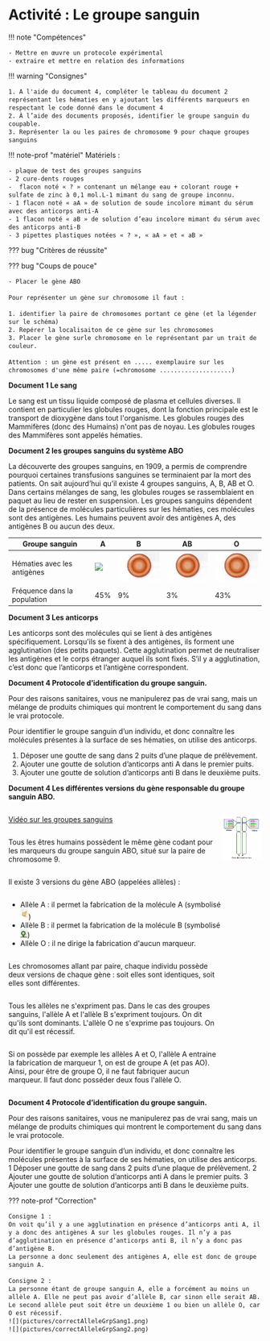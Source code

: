 # Activité : Le groupe sanguin

!!! note "Compétences"

    - Mettre en œuvre un protocole expérimental
    - extraire et mettre en relation des informations  

!!! warning "Consignes"

    1. A l'aide du document 4, compléter le tableau du document 2 représentant les hématies en y ajoutant les différents marqueurs en respectant le code donné dans le document 4
    2. À l’aide des documents proposés, identifier le groupe sanguin du coupable.
    3. Représenter la ou les paires de chromosome 9 pour chaque groupes sanguins

!!! note-prof "matériel"
    Matériels : 

    - plaque de test des groupes sanguins
    - 2 cure-dents rouges
    -  flacon noté « ? » contenant un mélange eau + colorant rouge + sulfate de zinc à 0,1 mol.L-1 mimant du sang de groupe inconnu.
    - 1 flacon noté « aA » de solution de soude incolore mimant du sérum avec des anticorps anti-A
    - 1 flacon noté « aB » de solution d’eau incolore mimant du sérum avec des anticorps anti-B
    - 3 pipettes plastiques notées « ? », « aA » et « aB »

    
??? bug "Critères de réussite"

??? bug "Coups de pouce"    

    - Placer le gène ABO
  
    Pour représenter un gène sur chromosome il faut :

    1. identifier la paire de chromosomes portant ce gène (et la légender sur le schéma)
    2. Repérer la localisaiton de ce gène sur les chromosomes
    3. Placer le gène surle chromosome en le représentant par un trait de couleur.

    Attention : un gène est présent en ..... exemplauire sur les chromosomes d'une même paire (=chromosome ....................)


**Document 1 Le sang**

Le sang est un tissu liquide composé de plasma et cellules diverses. Il contient en particulier les globules rouges, dont la fonction principale est le transport de dioxygène dans tout l'organisme. 
Les globules rouges des Mammifères (donc des Humains) n'ont pas de noyau. Les globules rouges des Mammifères sont appelés hématies.

**Document 2 les groupes sanguins du système ABO**


La découverte des groupes sanguins, en 1909, a permis de comprendre pourquoi certaines transfusions sanguines se terminaient par la mort des patients. On sait aujourd’hui qu’il existe 4 groupes sanguins, A, B, AB et O. 
Dans certains mélanges de sang, les globules rouges se rassemblaient en paquet au lieu de rester en suspension. Les groupes sanguins dépendent de la présence de molécules particulières sur les hématies, ces molécules sont des antigènes. Les humains peuvent avoir des antigènes A, des antigènes B ou aucun des deux.

| Groupe sanguin | A | B | AB | O |
|----------------|---|---|----|---|
| Hématies avec les antigènes |![](pictures/hematies0.png)|![](pictures/hematiesO.png)|![](pictures/hematiesO.png)|![](pictures/hematiesO.png)|
| Fréquence dans la population | 45% | 9% | 3% | 43% |


**Document 3 Les anticorps**

Les anticorps sont des molécules qui se lient à des antigènes spécifiquement. Lorsqu’ils se fixent à des antigènes, ils forment une agglutination (des petits paquets). Cette agglutination permet de neutraliser les antigènes et le corps étranger auquel ils sont fixés. S’il y a agglutination, c’est donc que l’anticorps et l’antigène correspondent.

**Document 4 Protocole d’identification du groupe sanguin.**

Pour des raisons sanitaires, vous ne manipulerez pas de vrai sang, mais un mélange de produits chimiques qui montrent le comportement du sang dans le vrai protocole.

Pour identifier le groupe sanguin d’un individu, et donc connaître les molécules présentes à la surface de ses hématies, on utilise des anticorps. 

1. Déposer une goutte de sang dans 2 puits d’une plaque de prélèvement.
2. Ajouter une goutte de solution d’anticorps anti A dans le premier puits.
3. Ajouter une goutte de solution d’anticorps anti B dans le deuxième puits.



**Document 4 Les différentes versions du gène responsable du groupe sanguin ABO.**

<div markdown style="display:flex; flex-direction:row;">
<div markdown style="display:flex; flex-direction:column;">


[Vidéo sur les groupes sanguins](https://www.sciencesetavenir.fr/videos/2-minutes-pour-comprendre-les-groupes-sanguins_5qmk3u)

Tous les êtres humains possèdent le même gène codant pour les marqueurs du groupe sanguin ABO, situé sur la paire de chromosome 9.


Il existe 3 versions du gène ABO (appelées allèles) :

- Allèle A : il permet la fabrication de la molécule A (symbolisé ![](pictures/marqueurA.png))
- Allèle B : il permet la fabrication de la molécule B (symbolisé ![](pictures/marqueurB.png))
- Allèle O : il ne dirige la fabrication d'aucun marqueur.

Les chromosomes allant par paire, chaque individu possède deux versions de chaque gène : soit elles sont identiques, soit elles sont différentes.

Tous les allèles ne s'expriment pas. Dans le cas des groupes sanguins, l'allèle A et l'allèle B s'expriment toujours. On dit qu'ils sont dominants. L'allèle O ne s'exprime pas toujours. On dit qu'il est récessif.

Si on possède par exemple les allèles A et O, l'allèle A entraine la fabrication de marqueur 1, on est de groupe A (et pas AO). Ainsi, pour être de groupe O, il ne faut fabriquer aucun marqueur. Il faut donc posséder deux fous l'allèle O.


</div>
<div markdown style="display:flex; flex-direction:column;">

![](pictures/allelesABO.png)


</div>

</div>





**Document 4 Protocole d’identification du groupe sanguin.**

Pour des raisons sanitaires, vous ne manipulerez pas de vrai sang, mais un mélange de produits chimiques qui montrent le comportement du sang dans le vrai protocole.

Pour identifier le groupe sanguin d’un individu, et donc connaître les molécules présentes à la surface de ses hématies, on utilise des anticorps. 1 Déposer une goutte de sang dans 2 puits d’une plaque de prélèvement. 2 Ajouter une goutte de solution d’anticorps anti A dans le premier puits. 3 Ajouter une goutte de solution d’anticorps anti B dans le deuxième puits.



??? note-prof "Correction"

    Consigne 1 :
    On voit qu’il y a une agglutination en présence d’anticorps anti A, il y a donc des antigènes A sur les globules rouges. Il n’y a pas d’agglutination en présence d’anticorps anti B, il n’y a donc pas d’antigène B.
    La personne a donc seulement des antigènes A, elle est donc de groupe sanguin A.

    Consigne 2 :
    La personne étant de groupe sanguin A, elle a forcément au moins un allèle A. Elle ne peut pas avoir d’allèle B, car sinon elle serait AB. Le second allèle peut soit être un deuxième 1 ou bien un allèle O, car O est récessif.
    ![](pictures/correctAlleleGrpSang1.png)
    ![](pictures/correctAlleleGrpSang2.png)
